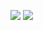 <a><img src="https://github-readme-stats.vercel.app/api?username=hotdawgg&show_icons=true&theme=maroongold"></a>
<a><img src="https://github-readme-stats.vercel.app/api/top-langs/?username=hotdawgg&layout=compact&theme=maroongold"/></a>

